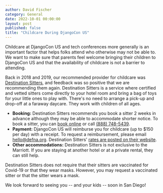 ```yaml
---
author: David Fischer
category: General
date: 2022-10-01 00:00:00
layout: post
published: false
title: "Childcare During DjangoCon US"
---
```


Childcare at DjangoCon US and tech conferences more generally is an important factor that helps folks attend who otherwise may not be able to. We want to make sure that parents feel welcome bringing their children to DjangoCon US and that the availability of childcare is not a barrier to attending.

Back in 2018 and 2019, our recommended provider for childcare was [Destination Sitters](https://www.destinationsitters.com/), and feedback was so positive that we are recommending them again. Destination Sitters is a service where certified and vetted sitters come directly to your hotel room and bring a bag of toys for your little ones to play with. There's no need to arrange a pick-up and drop-off at a faraway daycare. They work with children of all ages.

* **Booking:** Destination Sitters recommends you book a sitter 2 weeks in advance although they may be able to accommodate shorter notice. To book a sitter, you can [book online](https://www.destinationsitters.com/) or call <a href="tel:+18887485439">(888) 748-5439</a>.
* **Payment:** DjangoCon US will reimburse you for childcare (up to $150 per day) with a receipt. To request a reimbursement, please email [hello@defna.org](mailto:hello@defna.org). Destination Sitters' [rates are posted on their website](https://www.destinationsitters.com/babysitters/san-diego-county-ca/#rates).
* **Other accommodations:** Destination Sitters is not exclusive to the Marriott. If you are staying at another hotel or at a private rental, they can still help.

Destination Sitters does not require that their sitters are vaccinated for Covid-19 or that they wear masks.
However, you may request a vaccinated sitter or that the sitter wears a mask.

We look forward to seeing you -- and your kids -- soon in San Diego!
